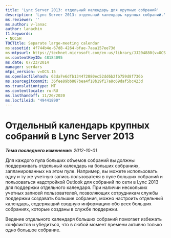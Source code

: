 ```yaml
---
title: 'Lync Server 2013: отдельный календарь для крупных собраний'
description: 'Lync Server 2013: отдельный календарь крупных собраний.'
ms.reviewer: ''
ms.author: v-lanac
author: lanachin
f1.keywords:
- NOCSH
TOCTitle: Separate large-meeting calendar
ms:assetid: 4f744b4e-67d8-4264-bfae-7aaa157ee73d
ms:mtpsurl: https://technet.microsoft.com/en-us/library/JJ204880(v=OCS.15)
ms:contentKeyID: 48184095
ms.date: 07/23/2014
manager: serdars
mtps_version: v=OCS.15
ms.openlocfilehash: 63da7e6dfb134472880ec52dd6b2fb759d8f736b
ms.sourcegitcommit: 36fee89bb887bea4f18b19f17a8c69daf5bc423d
ms.translationtype: MT
ms.contentlocale: ru-RU
ms.lasthandoff: 11/26/2020
ms.locfileid: "49441890"
---
```

# <a name="separate-large-meeting-calendar-in-lync-server-2013"></a>Отдельный календарь крупных собраний в Lync Server 2013

<div data-xmlns="http://www.w3.org/1999/xhtml">

<div class="topic" data-xmlns="http://www.w3.org/1999/xhtml" data-msxsl="urn:schemas-microsoft-com:xslt" data-cs="https://msdn.microsoft.com/">

<div data-asp="https://msdn2.microsoft.com/asp">



</div>

<div id="mainSection">

<div id="mainBody">

<span> </span>

_**Тема последнего изменения:** 2012-10-01_

Для каждого пула больших объемов собраний вы должны поддерживать отдельный календарь на больших собраниях, запланированных на этом пуле. Например, вы можете использовать одну и ту же учетную запись пользователя в пуле больших собраний и пользоваться надстройкой Outlook для собраний по сети в Lync 2013 для поддержки отдельного календаря. При наличии нескольких учетных записей пользователей, позволяющих сотрудникам службы поддержки создавать большие собрания, можно настроить отдельный календарь, содержащий сводную информацию обо всех больших собраниях, которые созданы в службе поддержки.

Ведение отдельного календаря больших собраний помогает избежать конфликтов и убедиться, что в любой момент времени активно только одно большое собрание.

</div>

<span> </span>

</div>

</div>

</div>

